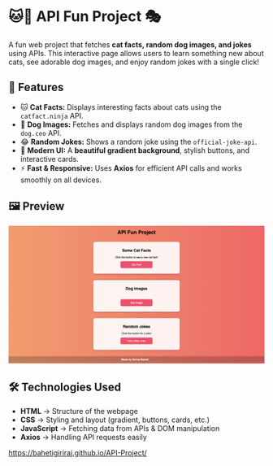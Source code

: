 # 🐱🐶 API Fun Project 🎭  

A fun web project that fetches **cat facts, random dog images, and jokes** using APIs. This interactive page allows users to learn something new about cats, see adorable dog images, and enjoy random jokes with a single click!  

## 🚀 Features
- 🐱 **Cat Facts:** Displays interesting facts about cats using the `catfact.ninja` API.  
- 🐶 **Dog Images:** Fetches and displays random dog images from the `dog.ceo` API.  
- 😂 **Random Jokes:** Shows a random joke using the `official-joke-api`.  
- 🎨 **Modern UI:** A **beautiful gradient background**, stylish buttons, and interactive cards.  
- ⚡ **Fast & Responsive:** Uses **Axios** for efficient API calls and works smoothly on all devices.  

## 🖼️ Preview  
![Project Screenshot](screenshot.png)


## 🛠️ Technologies Used  
- **HTML** → Structure of the webpage  
- **CSS** → Styling and layout (gradient, buttons, cards, etc.)  
- **JavaScript** → Fetching data from APIs & DOM manipulation  
- **Axios** → Handling API requests easily  


https://bahetigiriraj.github.io/API-Project/
